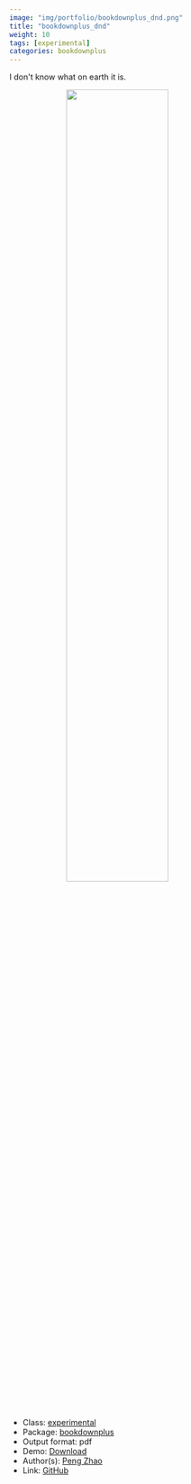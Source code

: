 ```yaml
---
image: "img/portfolio/bookdownplus_dnd.png"
title: "bookdownplus_dnd"
weight: 10
tags: [experimental]
categories: bookdownplus
---
```


I don't know what on earth it is.

<!--more-->

<a href="../../img/portfolio/bookdownplus_dnd.png"><img class = "jf-image-shadow" src="../../img/portfolio/bookdownplus_dnd.png" style="display: block; margin: auto;" width="60%"></a>

- Class: [experimental](../../tags/experimental)
- Package: [bookdownplus](bookdownplus)
- Output format: pdf
- Demo: [Download](https://pzhaonet.github.io/bookdownplus/upload/dnd/showcase/dnd_dev.pdf)
- Author(s): [Peng Zhao](https://pzhao.org)
- Link: [GitHub](https://github.com/pzhaonet/bookdownplus)



